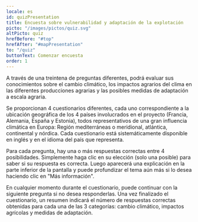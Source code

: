 ```yaml
---
locale: es
id: quizPresentation
title: Encuesta sobre vulnerabilidad y adaptación de la explotación
picto: "/images/pictos/quiz.svg"
altPicto: quiz
hrefBefore: "#top"
hrefAfter: "#mapPresentation"
to: "/quiz"
buttonText: Comenzar encuesta
order: 1
---
```


A través de una treintena de preguntas diferentes, podrá evaluar sus conocimientos sobre el cambio climático, los impactos agrarios del clima en las diferentes producciones agrarias y las posibles medidas de adaptación a escala agraria.

Se proporcionan 4 cuestionarios diferentes, cada uno correspondiente a la ubicación geográfica de los 4 países involucrados en el proyecto (Francia, Alemania, España y Estonia), todos representativos de una gran influencia climática en Europa: Región mediterráneas o meridional, atlántica, continental y nórdica. Cada cuestionario está sistemáticamente disponible en inglés y en el idioma del país que representa.

Para cada pregunta, hay una o más respuestas correctas entre 4 posibilidades. Simplemente haga clic en su elección (solo una posible) para saber si su respuesta es correcta. Luego aparecerá una explicación en la parte inferior de la pantalla y puede profundizar el tema aún más si lo desea haciendo clic en "Más información".

En cualquier momento durante el cuestionario, puede continuar con la siguiente pregunta si no desea responderlas. Una vez finalizado el cuestionario, un resumen indicará el número de respuestas correctas obtenidas para cada una de las 3 categorías: cambio climático, impactos agrícolas y medidas de adaptación.
